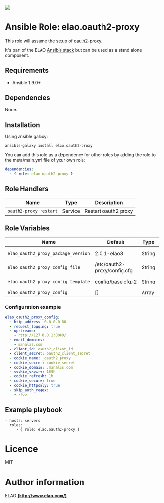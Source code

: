 <img src="http://www.elao.com/images/corpo/logo_red_small.png"/>

# Ansible Role: elao.oauth2-proxy

This role will assume the setup of [oauth2-proxy](https://github.com/bitly/oauth2_proxy).

It's part of the ELAO [Ansible stack](http://ansible.elao.com) but can be used as a stand alone component.

## Requirements

- Ansible 1.9.0+

## Dependencies

None.

## Installation

Using ansible galaxy:

```bash
ansible-galaxy install elao.oauth2-proxy
```
You can add this role as a dependency for other roles by adding the role to the meta/main.yml file of your own role:

```yaml
dependencies:
  - { role: elao.oauth2-proxy }
```

## Role Handlers

| Name                   | Type    | Description          |
| ---------------------- | ------- | -------------------- |
| `oauth2-proxy restart` | Service | Restart oauth2 proxy |

## Role Variables

| Name                                | Default                      | Type   | Description          |
| ----------------------------------- | ---------------------------- | ------ | -------------------- |
| `elao_oauth2_proxy_package_version` | 2.0.1-elao3                  | String | Package version      |
| `elao_oauth2_proxy_config_file`     | /etc/oauth2-proxy/config.cfg | String | Config file          |
| `elao_oauth2_proxy_config_template` | config/base.cfg.j2           | String | Config template      |
| `elao_oauth2_proxy_config`          | []                           | Array  | Config               |

### Configuration example

```yaml
elao_oauth2_proxy_config:
  - http_address: 0.0.0.0:80
  - request_logging: true
  - upstreams:
    - http://127.0.0.1:8080/
  - email_domains:
    - manalas.com
  - client_id: oauth2_client_id
  - client_secret: oauth2_client_secret
  - cookie_name: _oauth2_proxy
  - cookie_secret: cookie_secret
  - cookie_domain: .manalas.com
  - cookie_expire: 168h
  - cookie_refresh: 1h
  - cookie_secure: true
  - cookie_httponly: true
  - skip_auth_regex:
    - /foo
```

## Example playbook

    - hosts: servers
      roles:
         - { role: elao.oauth2-proxy }

# Licence

MIT

# Author information

ELAO [**(http://www.elao.com/)**](http://www.elao.com)
